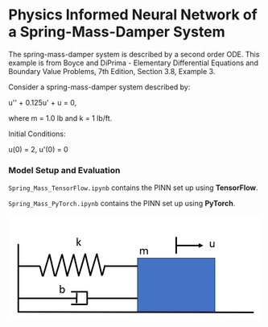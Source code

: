 # Physics Informed Neural Network of a Spring-Mass-Damper System
The spring-mass-damper system is described by a second order ODE.  This example is from Boyce and DiPrima - Elementary Differential Equations 
and Boundary Value Problems, 7th Edition, Section 3.8, Example 3.

Consider a spring-mass-damper system described by:

u'' + 0.125u' + u = 0,

where m = 1.0 lb and k = 1 lb/ft.

Initial Conditions:

u(0) = 2, u'(0) = 0
### Model Setup and Evaluation 
<code>Spring_Mass_TensorFlow.ipynb</code> contains the PINN set up using <b>TensorFlow</b>.

<code>Spring_Mass_PyTorch.ipynb</code> contains the PINN set up using <b>PyTorch</b>.

![Spring-Mass-Damper System](SpringMass.png)
